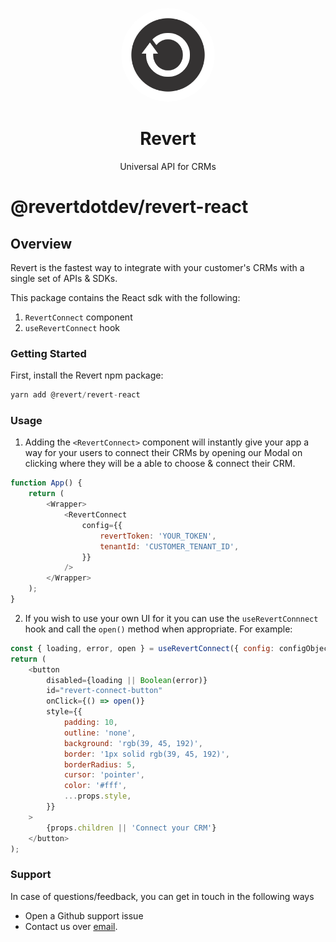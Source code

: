 <p align="center">
<img width="150" style="border-radius:75px;" src="./public/logo.png"/>
<h1 align="center"><b>Revert</b></h1>
<p align="center">
Universal API for CRMs
<br />
</p>

# @revertdotdev/revert-react

## Overview

Revert is the fastest way to integrate with your customer's CRMs with a single set of APIs & SDKs.

This package contains the React sdk with the following:

1. `RevertConnect` component
2. `useRevertConnect` hook

### Getting Started

First, install the Revert npm package:

```javascript
yarn add @revert/revert-react
```

### Usage

1. Adding the `<RevertConnect>` component will instantly give your app a way for your users to connect their CRMs by opening our Modal on clicking where they will be a able to choose & connect their CRM.

```javascript
function App() {
    return (
        <Wrapper>
            <RevertConnect
                config={{
                    revertToken: 'YOUR_TOKEN',
                    tenantId: 'CUSTOMER_TENANT_ID',
                }}
            />
        </Wrapper>
    );
}
```

2. If you wish to use your own UI for it you can use the `useRevertConnnect` hook and call the `open()` method when appropriate. For example:

```javascript
const { loading, error, open } = useRevertConnect({ config: configObject });
return (
    <button
        disabled={loading || Boolean(error)}
        id="revert-connect-button"
        onClick={() => open()}
        style={{
            padding: 10,
            outline: 'none',
            background: 'rgb(39, 45, 192)',
            border: '1px solid rgb(39, 45, 192)',
            borderRadius: 5,
            cursor: 'pointer',
            color: '#fff',
            ...props.style,
        }}
    >
        {props.children || 'Connect your CRM'}
    </button>
);
```

### Support

In case of questions/feedback, you can get in touch in the following ways

-   Open a Github support issue
-   Contact us over [email](mailto:jatin@revert.dev).
